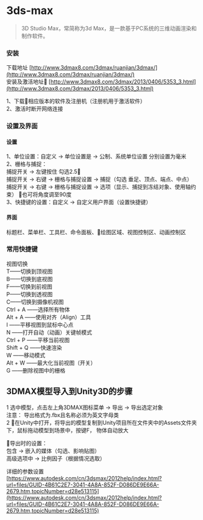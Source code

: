 # 3ds-max

>  3D Studio Max，常简称为3d Max，是一款基于PC系统的三维动画渲染和制作软件。

### 安装
下载地址 [http://www.3dmax8.com/3dmax/ruanjian/3dmax/](http://www.3dmax8.com/3dmax/ruanjian/3dmax/)</br>
安装及激活地址 [http://www.3dmax8.com/3dmax/2013/0406/5353_3.html](http://www.3dmax8.com/3dmax/2013/0406/5353_3.html)

1、下载相应版本的软件及注册机（注册机用于激活软件）</br>
2、激活时断开网络连接

### 设置及界面

####  设置
1、单位设置：自定义 -> 单位设置是 -> 公制、系统单位设置 分别设置为毫米 </br>
2、栅格与捕捉：
</br>捕捉开关 -> 左键按住 勾选2.5
</br>捕捉开关 -> 右键 -> 栅格与捕捉设置 -> 捕捉（勾选 垂足、顶点、端点、中点）
</br>捕捉开关 -> 右键 -> 栅格与捕捉设置 -> 选项（显示、捕捉到冻结对象、使用轴约束） 也可将角度调至90度</br>
3、快捷键的设置：自定义 -> 自定义用户界面（设置快捷键）
</br>

#### 界面
标题栏、菜单栏、工具栏、命令面板、绘图区域、视图控制区、动画控制区

###  常用快捷键
视图切换 </br>
T——切换到顶视图</br>
B——切换到底视图</br>
F——切换到前视图</br>
P——切换到透视图</br>
C——切换到摄像机视图</br>
Ctrl + A ——选择所有物体 </br>
Alt + A ——使用对齐（Align）工具 </br>
I  ——平移视图到鼠标中心点 </br>
N  ——打开自动（动画）关键帧模式 </br>
Ctrl + P ——平移当前视图 </br>
Shift + Q ——快速渲染 </br>
W ——移动模式 </br>
Alt + W  ——最大化当前视图（开关）</br>
G ——删除视图中的栅格</br>


## 3DMAX模型导入到Unity3D的步骤
1 选中模型，点击左上角3DMAX图标菜单 -> 导出 -> 导出选定对象</br>
注意： 导出格式为.fbx且名称必须为英文字母类</br>
2 在Unity中打开，将导出的模型复制到Unity项目所在文件夹中的Assets文件夹下，鼠标拖动模型到场景中，按键F， 物体自动放大

导出时的设置：</br>
包含 -> 嵌入的媒体（勾选、影响贴图）</br>
高级选项中 -> 比例因子（根据情况选取） 

详细的参数设置[https://www.autodesk.com/cn/3dsmax/2012help/index.html?url=files/GUID-4B61C2E7-3041-4A8A-852F-D086DE9E66A-2679.htm,topicNumber=d28e513115](https://www.autodesk.com/cn/3dsmax/2012help/index.html?url=files/GUID-4B61C2E7-3041-4A8A-852F-D086DE9E66A-2679.htm,topicNumber=d28e513115)
